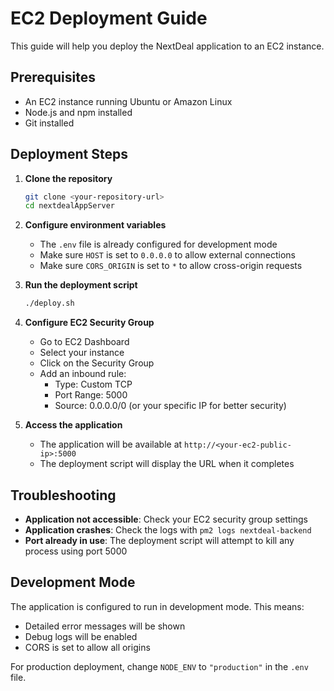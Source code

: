 # EC2 Deployment Guide

This guide will help you deploy the NextDeal application to an EC2 instance.

## Prerequisites

- An EC2 instance running Ubuntu or Amazon Linux
- Node.js and npm installed
- Git installed

## Deployment Steps

1. **Clone the repository**
   ```bash
   git clone <your-repository-url>
   cd nextdealAppServer
   ```

2. **Configure environment variables**
   - The `.env` file is already configured for development mode
   - Make sure `HOST` is set to `0.0.0.0` to allow external connections
   - Make sure `CORS_ORIGIN` is set to `*` to allow cross-origin requests

3. **Run the deployment script**
   ```bash
   ./deploy.sh
   ```

4. **Configure EC2 Security Group**
   - Go to EC2 Dashboard
   - Select your instance
   - Click on the Security Group
   - Add an inbound rule:
     - Type: Custom TCP
     - Port Range: 5000
     - Source: 0.0.0.0/0 (or your specific IP for better security)

5. **Access the application**
   - The application will be available at `http://<your-ec2-public-ip>:5000`
   - The deployment script will display the URL when it completes

## Troubleshooting

- **Application not accessible**: Check your EC2 security group settings
- **Application crashes**: Check the logs with `pm2 logs nextdeal-backend`
- **Port already in use**: The deployment script will attempt to kill any process using port 5000

## Development Mode

The application is configured to run in development mode. This means:
- Detailed error messages will be shown
- Debug logs will be enabled
- CORS is set to allow all origins

For production deployment, change `NODE_ENV` to `"production"` in the `.env` file. 